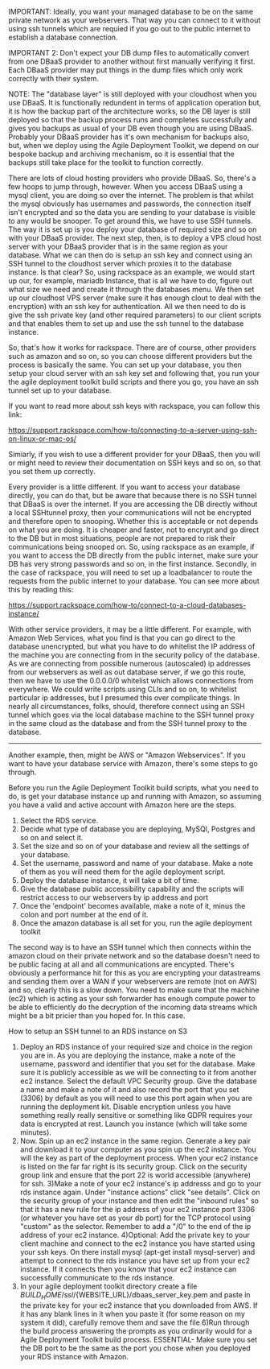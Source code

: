 IMPORTANT: Ideally, you want your managed database to be on the same private network as your webservers. That way you can connect to it without using ssh tunnels which are requied if you go out to the public internet to establish a database connection.

IMPORTANT 2: Don't expect your DB dump files to automatically convert from one DBaaS provider to another without first manually verifying
it first. Each DBaaS provider may put things in the dump files which only work correctly with their system. 

NOTE: The "database layer" is still deployed with your cloudhost when you use DBaaS. It is functionally redundent in terms of application operation but, it is how the backup part of the architecture works, so the DB layer is still deployed so that the backup process runs and completes successfully and gives you backups as usual of your DB even though you are using DBaaS. Probably your DBaaS provider has it's own mechanism for backups also, but, when we deploy using the Agile Deployment Toolkit, we depend on our bespoke backup and archiving mechanism, so it is essential that the backups still take place for the toolkit to function correctly. 

There are lots of cloud hosting providers who provide DBaaS. So, there's a few hoops to jump through, however. When you access DBaaS using a mysql client, you are doing so over the internet. The problem is that whilst the mysql obviously has usernames and passwords, the connection itself isn't encrypted and so the data you are sending to your database is visible to any would be snooper. To get around this, we have to use SSH tunnels. The way it is set up is you deploy your database of required size and so  on with your DBaaS provider. The next step, then, is to deploy a VPS cloud host server with your DBaaS provider that is in the
same region as your database. What we can then do is setup an ssh key and connect using an SSH tunnel to the cloudhost server which proxies it to the database instance. Is that clear? So, using rackspace as an example, we would start up our, for example, mariadb Instance, that is all we have to do, figure out what size we need and create it through the databases menu. We then set up our cloudhost VPS server (make sure it has enough clout to deal with the encryption) with an ssh key for authentication. 
All we then need to do is give the ssh private key (and other required parameters) to our client scripts and that enables them to set up and use the ssh tunnel to the database instance.

So, that's how it works for rackspace. There are of course, other providers such as amazon and so on, so you can choose different providers but the process is basically the same. You can set up your database, you then setup your cloud server with an ssh key set and following that, you run your the agile deployment toolkit build scripts and there you go, you have an ssh tunnel set up to your database.

If you want to read more about ssh keys with rackspace, you can follow this link:

https://support.rackspace.com/how-to/connecting-to-a-server-using-ssh-on-linux-or-mac-os/

Simiarly, if you wish to use a different provider for your DBaaS, then you will or might need to review their documentation on SSH keys and so on, so that you set them up correctly. 

Every provider is a little different. If you want to access your database directly, you can do that, but be aware that because there is no SSH tunnel that DBaaS is over the internet. If you are accessing the DB directly without a local SSHtunnel proxy, then your communications will not be encrypted and therefore open to snooping. Whether this is acceptable or not depends on what you are doing. It is cheaper and faster, not to encrypt and go direct to the DB but in most situations, people are not prepared to risk their communications being snooped on. So, using rackspace as an example, if you want to access the DB directly from the public internet, make sure your DB has very strong passwords and so on, in the first instance. Secondly, in the case of rackspace, you will need to set up a loadbalancer to route the requests from the public internet to your database. You can see more about this by reading this:

https://support.rackspace.com/how-to/connect-to-a-cloud-databases-instance/

With other service providers, it may be a little different. For example, with Amazon Web Services, what you find is that you can go direct to the database unencrypted, but what you have to do whitelist the IP address of the machine you are connecting from in the security policy of the database. As we are connecting from possible numerous (autoscaled) ip addresses from our webservers as well as out database server, if we go this route, then we have to use the 0.0.0.0/0 whitelist which allows connections from everywhere. We could write scripts using CLIs and so on, to whitelist particular ip addresses, but I presumed this over complicate things. In nearly all circumstances, folks, should, therefore connect using an SSH tunnel which goes via the local database machine to the SSH tunnel proxy in the same cloud as the database and from the SSH tunnel proxy to the database. 

---------------------------------------------------------------------------------------------------------------------------------

Another example, then, might be AWS or "Amazon Webservices". If you want to have your database service with Amazon, there's some steps to go through.

Before you run the Agile Deployment Toolkit build scripts, what you need to do, is get your database instance up and running with Amazon, so assuming you have a valid and active account with Amazon here are the steps.

1) Select the RDS service.
2) Decide what type of database you are deploying, MySQl, Postgres and so on and select it.
3) Set the size and so on of your database and review all the settings of your database.
4) Set the username, password and name of your database. Make a note of them as you will need them for the agile deployment script.
5) Deploy the database instance, it will take a bit of time.
6) Give the database public accessibility capability and the scripts will restrict access to our webservers by ip address and port
7) Once the 'endpoint' becomes available, make a note of it, minus the colon and port number at the end of it.
8) Once the amazon database is all set for you, run the agile deployment toolkit

The second way is to have an SSH tunnel which then connects within the amazon cloud on their private network and so the database doesn't need to be public facing at all and all communications are encypted. There's obviously a performance hit for this as you are encrypting your datastreams and sending them over a WAN if your webservers are remote (not on AWS) and so, clearly this is a slow down. You need to make sure that the machine (ec2) which is acting as your ssh forwarder has enough compute power to be able to efficiently do the decryption of the incoming data streams which might be a bit pricier than you hoped for. In this case.

How to setup an SSH tunnel to an RDS instance on S3

1) Deploy an RDS instance of your required size and choice in the region you are in. As you are deploying the instance, make a note of the username, password and identifier that you set for the database. Make sure it is publicly accessible as we will be connecting to it from another ec2 instance. Select the default VPC Security group. Give the database a name and make a note of it and also record the port that you set (3306) by default as you will need to use this port again when you are running the deployment kit. Disable encryption unless you have something really really sensitive or something like GDPR requires your 
data is encrypted at rest. Launch you instance (which will take some minutes). 
2) Now. Spin up an ec2 instance in the same region. Generate a key pair and download it to your computer as you spin up the ec2 instance. You will the key as part of the deployment process. When your ec2 instance is listed on the far far right is its security group. Click on the security group link and ensure that the port 22 is world accessible (anywhere) for ssh.
3)Make a note of your ec2 instance's ip addresss and go to your rds instance again.  Under "instance actions" click "see details". Click on the security group of your instance and then edit the "inbound rules" so that it has a new rule for the ip address of your ec2 instance port 3306 (or whatever you have set as your  db port) for the TCP protocol using "custom" as the selector. Remember to add a "/0" to the end of the ip address of your ec2 instance. 
4)Optional: Add the private key to your client machine and connect to the ec2 instance you have started using your ssh keys. On there install mysql (apt-get install mysql-server) and attempt to connect to the rds instance you have set up from your ec2 instance. If it connects then you know that your ec2 instance can successfully communicate to the rds instance. 
5) In your agile deployment toolkit directory create a file ${BUILD_HOME}/ssl/${WEBSITE_URL}/dbaas_server_key.pem and paste in the private key for your ec2 instance that you downloaded from AWS. If it has any blank lines in it when you paste it (for some reason on my system it did), carefully remove them and save the file
6)Run through the build process answering the prompts as you ordinarily would for a Agile Deployment Toolkit build process. ESSENTIAL- Make sure you set the DB port to be the same as the port you chose when you deployed your RDS instance with Amazon. 

